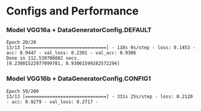 # Configs and Performance

### Model VGG16a + DataGeneratorConfig.DEFAULT

```
Epoch 20/20
13/13 [==============================] - 118s 9s/step - loss: 0.1453 - acc: 0.9447 - val_loss: 0.2301 - val_acc: 0.9306
Done in 112.530706882 secs.
[0.23001522977099781, 0.93061599282572294]
```

### Model VGG16b + DataGeneratorConfig.CONFIG1

```
Epoch 59/200
13/13 [==============================] - 331s 25s/step - loss: 0.2120 - acc: 0.9279 - val_loss: 0.2717 -
```

